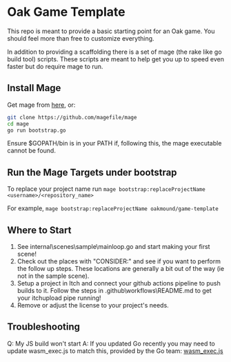 # Oak Game Template

This repo is meant to provide a basic starting point for an Oak game.
You should feel more than free to customize everything.

In addition to providing a scaffolding there is a set of mage (the rake like go build tool) scripts.
These scripts are meant to help get you up to speed even faster but do require mage to run.

## Install Mage

Get mage from [here](https://magefile.org/), or:

``` bash
git clone https://github.com/magefile/mage
cd mage
go run bootstrap.go
```

Ensure $GOPATH/bin is in your PATH if, following this, the mage executable cannot be found.

## Run the Mage Targets under bootstrap

To replace your project name run
`mage bootstrap:replaceProjectName <username>/<repository_name>`

For example, `mage bootstrap:replaceProjectName oakmound/game-template`

## Where to Start

1) See internal\scenes\sample\mainloop.go and start making your first scene!
2) Check out the places with "CONSIDER:" and see if you want to perform the follow up steps. These locations are generally a bit out of the way (ie not in the sample scene).
3) Setup a project in Itch and connect your github actions pipeline to push builds to it. Follow the steps in .github\workflows\README.md to get your itchupload pipe running!
4) Remove or adjust the license to your project's needs.

## Troubleshooting

Q: My JS build won't start
A: If you updated Go recently you may need to update wasm_exec.js to match this, provided by the Go team: [wasm_exec.js](https://github.com/golang/go/blob/go1.23.0/misc/wasm/wasm_exec.js)